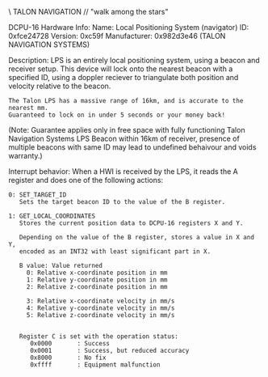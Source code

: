 
   \\ TALON NAVIGATION //
   "walk among the stars"


DCPU-16 Hardware Info:
    Name: Local Positioning System (navigator)
    ID: 0xfce24728
    Version: 0xc59f
    Manufacturer: 0x982d3e46 (TALON NAVIGATION SYSTEMS)

Description:
    LPS is an entirely local positioning system, using a beacon and receiver
    setup. This device will lock onto the nearest beacon with a specified ID,
    using a doppler reciever to triangulate both position and velocity relative
    to the beacon.

    The Talon LPS has a massive range of 16km, and is accurate to the nearest mm.
    Guaranteed to lock on in under 5 seconds or your money back!
(Note: Guarantee applies only in free space with fully functioning Talon Navigation
Systems LPS Beacon within 16km of receiver, presence of multiple beacons with same ID
may lead to undefined behaivour and voids warranty.)

Interrupt behavior:
    When a HWI is received by the LPS, it reads the A register and does one
    of the following actions:

    0: SET_TARGET_ID
       Sets the target beacon ID to the value of the B register.

    1: GET_LOCAL_COORDINATES
       Stores the current position data to DCPU-16 registers X and Y.

       Depending on the value of the B register, stores a value in X and Y,
       encoded as an INT32 with least significant part in X.

       B value: Value returned
         0: Relative x-coordinate position in mm
         1: Relative y-coordinate position in mm
         2: Relative z-coordinate position in mm

         3: Relative x-coordinate velocity in mm/s
         4: Relative y-coordinate velocity in mm/s
         5: Relative z-coordinate velocity in mm/s


       Register C is set with the operation status:
          0x0000       : Success
          0x0001       : Success, but reduced accuracy
          0x8000       : No fix
          0xffff       : Equipment malfunction

